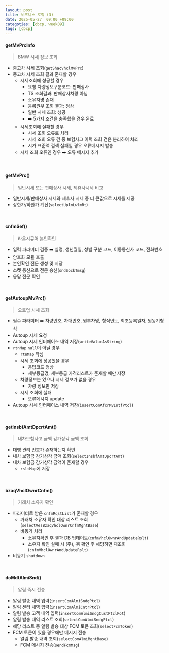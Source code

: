 ```yaml
---
layout: post
title: 비즈니스 로직 (3)
date: 2025-05-27  09:00 +09:00
categoties: [cbcp, week09]
tags: [cbcp]
---
```


#### getMvPrcInfo

> BMW 시세 정보 조회

- 중고차 시세 조회(`getShacVhclMvPrc`)
- 중고차 시세 조회 결과 존재할 경우
  - 시세조회에 성공할 경우
    - 요청 차량정보구분코드: 판매상사
    - TS 조회결과: 판매상사차량 아님
    - 소유자명 존재
    - 등록원부 조회 결과: 정상
    - 일반 시세 조회: 성공
    - ➡️ 5가지 조건을 충족했을 경우 완료
  - 시세조회에 실패할 경우
    - 시세 조회 오류로 처리
    - 시세 조회 오류 건 중 보험사고 이력 조회 건은 분리하여 처리
    - 시가 표준액 검색 실패일 경우 오류메시지 발송
  - 시세 조회 오류인 경우 ➡️ 오류 메시지 추가

<br>

#### getMvPrc()

> 일반시세 또는 판매상사 시세, 제휴사시세 비교

- 일반시세/판매상사 시세와 제휴사 시세 중 더 큰값으로 시세를 제공
- 상한가/하한가 계산(`selectUplmLwlmRt`)

<br>

#### cnfmSef()

> 라온시큐어 본인확인

- 입력 파라미터 검증 ➡️ 실명, 생년월일, 성별 구분 코드, 이동통신사 코드, 전화번호
- 암호화 모듈 호출
- 본인확인 전문 생성 및 저장
- 소켓 통신으로 전문 송신(`sndSockTmsg`)
- 응답 전문 확인

<br>

#### getAutoupMvPrc()

> 오토업 시세 조회

- 필수 파라미터 ➡️ 차량번호, 차대번호, 원부차명, 형식년도, 최초등록일자, 원동기형식
- Autoup 시세 요청
- Autoup 시세 인터페이스 내역 저장(`writeValueAsString`)
- `rtnMap` `null`이 아닐 경우
  - `rtnMap` 작성
  - 시세 조회에 성공했을 경우
    - 응답코드 정상
    - 세부등급명, 세부등급 가격리스트가 존재할 때만 저장
  - 차량정보는 있으나 시세 정보가 없을 경우
    - 차량 정보만 저장
  - 시세 조회에 실패
    - 오류메시지 update
- Autoup 시세 인터페이스 내역 저장(`insertComAfcrMvIntfPtcl`)

<br>

#### getInsbfAmtDpcrtAmt()

> 내차보험사고 금액 감가상각 금액 조회

- 대행 관리 번호가 존재하는지 확인
- 내차 보험금 감가상각 금액 조회(`selectInsbfAmtDpcrtAmt`)
- 내차 보험금 감가상각 금액이 존재할 경우
  - `rsltMap`에 저장

<br>

#### bzaqVhclOwnrCnfm()

> 거래처 소유자 확인

- 파라미터로 받은 `cnfmRqstList`가 존재할 경우
  - 거래처 소유자 확인 대상 리스트 조회(`selectVesBzaqVhclOwnrCnfmMgntBase`)
  - 비동기 처리
    - 소유자확인 후 결과 DB 업데이트(`cnfmVhclOwnrAndUpdateRslt`)
    - 소유자 확인 실패 시 (주), ㈜ 확인 후 해당하면 재조회(`cnfmVhclOwnrAndUpdateRslt`)
- 비동기 `shutdown`

<br>

#### doMdtAlmiSnd()

> 알림 즉시 전송

- 알림 발송 내역 입력(`insertComAlmiSndgPtcl`)
- 알림 센터 내역 입력(`insertComAlmiCntrPtcl`)
- 알림 발송 고객 내역 입력(`insertComAlmiSndgCustPtclPot`)
- 알림 발송 내역 리스트 조회(`selectComAlmiSndgPtcl`)
- 해당 리스트 중 알림 발송 대상 FCM 토큰 조회(`selectFcmToken`)
- FCM 토큰이 있을 경우에만 메시지 전송
  - 알림 발송 내역 조회(`selectComAlmiMgntBase`)
  - FCM 메시지 전송(`sendFcmMsg`)

<br>

